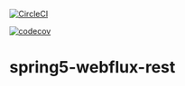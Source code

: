 [![CircleCI](https://circleci.com/gh/GabrieRabelo/spring5-webflux-rest/tree/master.svg?style=svg)](https://circleci.com/gh/GabrieRabelo/spring5-webflux-rest/tree/master)

[![codecov](https://codecov.io/gh/GabrieRabelo/spring5-webflux-rest/branch/master/graph/badge.svg)](https://codecov.io/gh/GabrieRabelo/spring5-webflux-rest)

# spring5-webflux-rest


